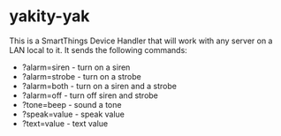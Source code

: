 # yakity-yak
This is a SmartThings Device Handler that will work with any server on a LAN local to it. It sends the following commands:
* ?alarm=siren  - turn on a siren
* ?alarm=strobe - turn on a strobe
* ?alarm=both   - turn on a siren and a strobe
* ?alarm=off    - turn off siren and strobe
* ?tone=beep    - sound a tone
* ?speak=value  - speak value
* ?text=value   - text value
